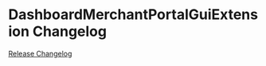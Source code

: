 # DashboardMerchantPortalGuiExtension Changelog

[Release Changelog](https://github.com/spryker/dashboard-merchant-portal-gui-extension/releases)
